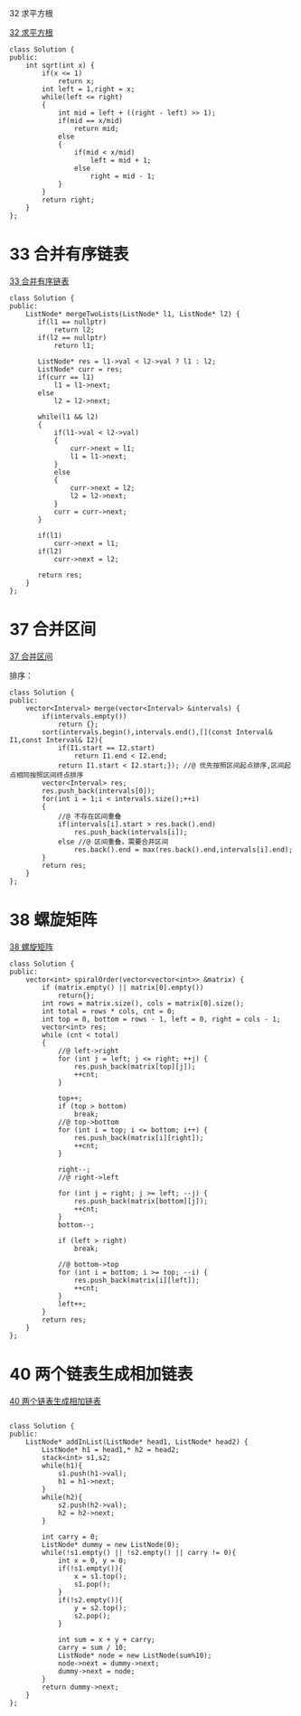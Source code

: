 32 求平方根 

[32 求平方根 ](https://www.nowcoder.com/practice/09fbfb16140b40499951f55113f2166c?tpId=188&&tqId=36173&rp=1&ru=/ta/job-code-high-week&qru=/ta/job-code-high-week/question-ranking)

```
class Solution {
public:
    int sqrt(int x) {
        if(x <= 1)
			return x;
		int left = 1,right = x;
		while(left <= right)
		{
			int mid = left + ((right - left) >> 1);
			if(mid == x/mid)
				return mid;
			else
			{
				if(mid < x/mid)
					left = mid + 1;
				else
					right = mid - 1;
			}
		}
		return right;
    }
};
```

# 33 合并有序链表

[33 合并有序链表](https://www.nowcoder.com/practice/a479a3f0c4554867b35356e0d57cf03d?tpId=190&&tqId=35188&rp=1&ru=/ta/job-code-high-rd&qru=/ta/job-code-high-rd/question-ranking)

```
class Solution {
public:
    ListNode* mergeTwoLists(ListNode* l1, ListNode* l2) {
       if(l1 == nullptr)
		   return l2;
	   if(l2 == nullptr)
		   return l1;
	   
	   ListNode* res = l1->val < l2->val ? l1 : l2;
	   ListNode* curr = res;
	   if(curr == l1)
		   l1 = l1->next;
	   else
		   l2 = l2->next;
	   
	   while(l1 && l2)
	   {
		   if(l1->val < l2->val)
		   {
			   curr->next = l1;
			   l1 = l1->next;
		   }
		   else
		   {
			   curr->next = l2;
			   l2 = l2->next;
		   }
		   curr = curr->next; 		   
	   }
	   
	   if(l1)
		   curr->next = l1;
	   if(l2)
		   curr->next = l2;
	   
	   return res;
    }
};
```

# 37 合并区间

[37 合并区间](https://www.nowcoder.com/practice/69f4e5b7ad284a478777cb2a17fb5e6a?tpId=190&&tqId=35348&rp=1&ru=/ta/job-code-high-rd&qru=/ta/job-code-high-rd/question-ranking)

排序：

```
class Solution {
public:
    vector<Interval> merge(vector<Interval> &intervals) {
		if(intervals.empty())
			return {};
		sort(intervals.begin(),intervals.end(),[](const Interval& I1,const Interval& I2){
			if(I1.start == I2.start)
				return I1.end < I2.end; 
			return I1.start < I2.start;}); //@ 优先按照区间起点排序,区间起点相同按照区间终点排序
		vector<Interval> res;
		res.push_back(intervals[0]);
		for(int i = 1;i < intervals.size();++i)
		{
			//@ 不存在区间重叠
			if(intervals[i].start > res.back().end)
				res.push_back(intervals[i]);
			else //@ 区间重叠，需要合并区间
				res.back().end = max(res.back().end,intervals[i].end);
		}
		return res;       
    }
};
```

# 38 螺旋矩阵 

[38 螺旋矩阵](https://www.nowcoder.com/practice/7edf70f2d29c4b599693dc3aaeea1d31?tpId=188&&tqId=36197&rp=1&ru=/ta/job-code-high-week&qru=/ta/job-code-high-week/question-ranking)

```
class Solution {
public:
    vector<int> spiralOrder(vector<vector<int>> &matrix) {
        if (matrix.empty() || matrix[0].empty())
            return{};
        int rows = matrix.size(), cols = matrix[0].size();
        int total = rows * cols, cnt = 0;
        int top = 0, bottom = rows - 1, left = 0, right = cols - 1;
        vector<int> res;
        while (cnt < total)
        {
            //@ left->right
            for (int j = left; j <= right; ++j) {
                res.push_back(matrix[top][j]);
                ++cnt;
            }
            
            top++;
            if (top > bottom) 
                break;
            //@ top->bottom
            for (int i = top; i <= bottom; i++) {
                res.push_back(matrix[i][right]);
                ++cnt;
            }
            
            right--;
            //@ right->left
            
            for (int j = right; j >= left; --j) {
                res.push_back(matrix[bottom][j]);
                ++cnt;
            }
            bottom--;

            if (left > right) 
                break;

            //@ bottom->top
            for (int i = bottom; i >= top; --i) {
                res.push_back(matrix[i][left]);
                ++cnt;
            }
            left++;
        }
        return res;
    }
};
```

# 40 两个链表生成相加链表

[40 两个链表生成相加链表](https://www.nowcoder.com/practice/c56f6c70fb3f4849bc56e33ff2a50b6b?tpId=190&&tqId=35219&rp=1&ru=/ta/job-code-high-rd&qru=/ta/job-code-high-rd/question-ranking)

```

class Solution {
public:
    ListNode* addInList(ListNode* head1, ListNode* head2) {
        ListNode* h1 = head1,* h2 = head2;
        stack<int> s1,s2;
        while(h1){
            s1.push(h1->val);
            h1 = h1->next;
        }
        while(h2){
            s2.push(h2->val);
            h2 = h2->next;
        }

        int carry = 0;
        ListNode* dummy = new ListNode(0);
        while(!s1.empty() || !s2.empty() || carry != 0){
            int x = 0, y = 0;
            if(!s1.empty()){
                x = s1.top();
                s1.pop();
            }
            if(!s2.empty()){
                y = s2.top();
                s2.pop();
            }
			
            int sum = x + y + carry;
            carry = sum / 10;
            ListNode* node = new ListNode(sum%10);
            node->next = dummy->next;
            dummy->next = node;
        }
        return dummy->next;
    }
};
```













